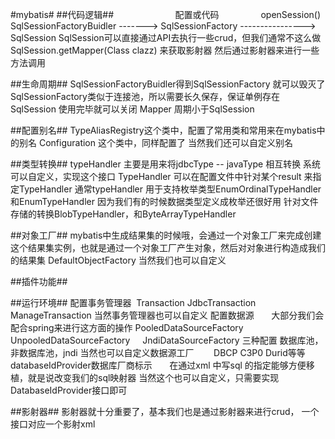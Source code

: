 #mybatis#
##代码逻辑##
                         配置或代码                  openSession()
SqlSessionFactoryBuidler -------> SqlSessionFactory ----------------> SqlSession
SqlSession可以直接通过API去执行一些crud，但我们通常不这么做
SqlSession.getMapper(Class clazz) 来获取影射器
然后通过影射器来进行一些方法调用

##生命周期##
SqlSessionFactoryBuidler得到SqlSessionFactory 就可以毁灭了
SqlSessionFactory类似于连接池，所以需要长久保存，保证单例存在
SqlSession  使用完毕就可以关闭
Mapper  周期小于SqlSession

##配置别名##
TypeAliasRegistry这个类中，配置了常用类和常用来在mybatis中的别名
Configuration 这个类中，同样配置了
当然我们还可以自定义别名

##类型转换##
typeHandler 主要是用来将jdbcType -- javaType 相互转换
系统可以自定义，实现这个接口 TypeHandler
可以在配置文件中针对某个result 来指定TypeHandler
通常typeHandler 用于支持枚举类型EnumOrdinalTypeHandler 和EnumTypeHandler 因为我们有的时候数据类型定义成枚举还很好用
针对文件存储的转换BlobTypeHandler，和ByteArrayTypeHandler

##对象工厂##
mybatis中生成结果集的时候哦，会通过一个对象工厂来完成创建这个结果集实例，也就是通过一个对象工厂产生对象，然后对对象进行构造成我们的结果集
DefaultObjectFactory
当然我们也可以自定义

##插件功能##

##运行环境##
配置事务管理器  Transaction       JdbcTransaction    ManageTransaction
 当然事务管理器也可以自定义
配置数据源       大部分我们会配合spring来进行这方面的操作
 PooledDataSourceFactory     UnpooledDataSourceFactory     JndiDataSourceFactory 三种配置
 数据库池，非数据库池，jndi
 当然也可以自定义数据源工厂        DBCP C3P0 Durid等等
 databaseIdProvider数据库厂商标示       在通过xml 中写sql 的指定能够方便移植，就是说改变我们的sql映射器
 当然这个也可以自定义，只需要实现DatabaseIdProvider接口即可
 
##影射器##
影射器就十分重要了，基本我们也是通过影射器来进行crud，
一个接口对应一个影射xml

 

